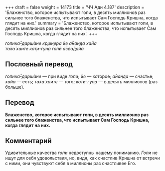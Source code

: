 +++
draft = false
weight = 14173
title = 'ЧЧ Ади 4.187'
description = 'Блаженство, которое испытывают гопи, в десять миллионов раз сильнее того блаженства, что испытывает Сам Господь Кришна, когда глядит на них.'
summary = 'Блаженство, которое испытывают гопи, в десять миллионов раз сильнее того блаженства, что испытывает Сам Господь Кришна, когда глядит на них.'
+++

_гопика̄-дарш́ане кр̣шн̣ера йе а̄нанда хайа  
та̄ха̄ хаите кот̣и-гун̣а гопӣ а̄сва̄дайа_

## Пословный перевод

_гопика̄_\-_дарш́ане_ — при виде _гопи_; _йе_ — которое; _а̄нанда_ — счастье; _хайа_ — есть; _та̄ха̄_ _хаите_ — того; _кот̣и_\-_гун̣а_ — в десять миллионов (раз больше).

## Перевод

**Блаженство, которое испытывают гопи, в десять миллионов раз сильнее того блаженства, что испытывает Сам Господь Кришна, когда глядит на них.**

## Комментарий

Удивительные качества _гопи_ недоступны нашему пониманию. _Гопи_ не ищут для себя удовольствия, но, видя, как счастлив Кришна от встречи с ними, они чувствуют себя в миллионы раз счастливее Его.
